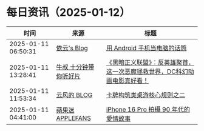 ﻿# 每日资讯（2025-01-12）

|时间|来源|标题|
|---|---|---|
|2025-01-11 06:50:31|[依云's Blog](https://blog.lilydjwg.me/posts.rss)|[用 Android 手机当电脑的话筒](https://blog.lilydjwg.me/posts/216900.html)|
|2025-01-11 13:28:41|[牛叔 十分钟带你听好片](https://getpodcast.xyz/data/ximalaya/11534451.xml)|[《黑暗正义联盟》：反英雄聚首，这一次恶魔拯救世界，DC科幻动画电影真好看！](https://www.ximalaya.com/sound/793607161)|
|2025-01-11 11:53:34|[云风的 BLOG](http://blog.codingnow.com/atom.xml)|[卡牌构筑类桌游核心规则之二](https://blog.codingnow.com/2025/01/dbg_rules_2.html)|
|2025-01-11 04:41:00|[蘋果迷 APPLEFANS](https://applefans.today/feed/)|[iPhone 16 Pro 拍攝 90 年代的愛情故事](https://applefans.today/2025-01-chinese-new-year-shot-on-iphone-16-pro/)|

